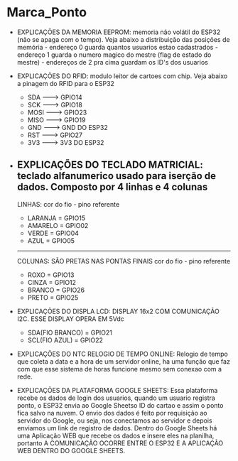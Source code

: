 # Marca_Ponto


- EXPLICAÇÕES DA MEMORIA EEPROM:  memoria não volátil do ESP32 (não se apaga com o tempo). Veja abaixo a distribuição das posições de memória
      - endereço 0 guarda quantos usuarios estao cadastrados
      - endereço 1 guarda o numero magico do mestre (flag de estado do mestre)
      - endereços de 2 pra cima guardam os ID's dos usuarios

- EXPLICAÇÕES DO RFID: modulo leitor de cartoes com chip. Veja abaixo a pinagem do RFID para o ESP32
    - SDA  --->  GPIO14
    - SCK  --->  GPIO18
    - MOSI --->  GPIO23
    - MISO --->  GPIO19
    - GND  --->  GND DO ESP32
    - RST  --->  GPIO27
    - 3V3  --->  3V3 DO ESP32


- EXPLICAÇÕES DO TECLADO MATRICIAL: teclado alfanumerico usado para iserção de dados. Composto por 4 linhas e 4 colunas
    -------------------------------------------------------
    LINHAS:
    cor do fio -  pino referente
    - LARANJA  =  GPIO15
    - AMARELO  =  GPIO02
    - VERDE    =  GPIO04
    - AZUL     =  GPIO05
    --------------------------------------------------------
    COLUNAS: SÃO PRETAS NAS PONTAS FINAIS
    cor do fio -  pino referente
    - ROXO     =  GPIO13
    - CINZA    =  GPIO12
    - BRANCO   =  GPIO26
    - PRETO    =  GPIO25
    

      
 - EXPLICAÇÕES DO DISPLA LCD: DISPLAY 16x2 COM COMUNICAÇÃO I2C. ESSE DISPLAY OPERA EM 5Vdc
    - SDA(FIO BRANCO)  =  GPIO21
    - SCL(FIO AZUL)  =  GPIO22


 - EXPLICAÇÕES DO NTC RELOGIO DE TEMPO ONLINE:
    Relogio de tempo que coleta a data e a hora de um servidor online, ha uma função que faz
    com que esse sistema de horas funcione mesmo sem conexao com a rede.

 - EXPLICAÇÕES DA PLATAFORMA GOOGLE SHEETS:
    Essa plataforma recebe os dados de login dos usuarios, quando um usuario registra ponto, 
    o ESP32 envia ao Google Sheetso ID do cartao e assim o ponto fica salvo na nuvem. O envio
    dos dados é feito por requisição ao servidor do Google, ou seja, nos conectamos ao servidor
    e depois enviamos um link de registro de dados. Dentro do Google Sheets há uma Aplicação
    WEB que recebe os dados e insere eles na planilha, portanto A COMUNICAÇÃO OCORRE ENTRE O
    ESP32 E A APLICAÇÃO WEB DENTRO DO GOOGLE SHEETS.
    
